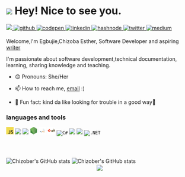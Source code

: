 <h1><img src="https://emojis.slackmojis.com/emojis/images/1531849430/4246/blob-sunglasses.gif?1531849430" width="30"/> Hey! Nice to see you.</h1> 
<p>
 <a href="https://egbujie-chizober.netlify.app/">
<img src="https://img.shields.io/badge/-Portfolio-3B7EBF?style=for-the-badge&logo=Google-Chrome&logoColor=white alt=portfolio style="margin-bottom:5px;" />
</a>
<a href="https://github.com/Chizober" target="_blank">
<img src=https://img.shields.io/badge/github-%2324292e.svg?&style=for-the-badge&logo=github&logoColor=white alt=github style="margin-bottom:5px;" />
</a>
<a href="https://codepen.io/chizober" target="_blank">
<img src=https://img.shields.io/badge/codepen-%23131417.svg?&style=for-the-badge&logo=codepen&logoColor=white alt=codepen style="margin-bottom:5px;" />
</a>
<a href="https://www.linkedin.com/mwlite/in/chizoba-egbujie-614bb6199" target="_blank">
<img src=https://img.shields.io/badge/linkedin-%231E77B5.svg?&style=for-the-badge&logo=linkedin&logoColor=white alt=linkedin style="margin-bottom:5px;" />
</a>
<a href="https://manizo.hashnode.dev" target="_blank">
<img src=https://img.shields.io/badge/hashnode-%232962FF.svg?&style=for-the-badge&logo=hashnode&logoColor=white alt=hashnode style="margin-bottom: 5px;" />
</a>
<a href="https://twitter.com/EgbujieChizoba" target="_blank">
<img src=https://img.shields.io/badge/twitter-%2300acee.svg?&style=for-the-badge&logo=twitter&logoColor=white alt=twitter style="margin-bottom:5px;" />
</a>
<a href="https://medium.com/@egbujie.chizoba" target="_blank">
<img src=https://img.shields.io/badge/medium-%23292929.svg?&style=for-the-badge&logo=medium&logoColor=white alt=medium style="margin-bottom:5px;" />
</a> 
</P>  

Welcome,I'm Egbujie,Chizoba Esther, Software Developer and aspiring [writer](https://medium.com/@egbujie.chizoba)

I'm passionate  about software development,technical documentation, learning, sharing knowledge and teaching.

- 😊 Pronouns: She/Her 
  
- 📫 How to reach me, [email](mailto:egbujie.chizoba@gmail.com) :)

- 💙 Fun fact: 
kind da like looking for trouble in a good way🤣 

### languages and tools

<code><img height="20" src="https://raw.githubusercontent.com/github/explore/80688e429a7d4ef2fca1e82350fe8e3517d3494d/topics/javascript/javascript.png"></code>
<code><img height="20" src="https://img.shields.io/badge/html5-%23E34F26.svg?style=for-the-badge&logo=html5&logoColor=white)!"/></code>
<code><img height="20" src="https://img.shields.io/badge/react-%2320232a.svg?style=for-the-badge&logo=react&logoColor=%2361DAFB)!"></code>
<code><img height="20" src="https://raw.githubusercontent.com/github/explore/80688e429a7d4ef2fca1e82350fe8e3517d3494d/topics/nodejs/nodejs.png"></code>
<code><img height="20" src="https://raw.githubusercontent.com/github/explore/80688e429a7d4ef2fca1e82350fe8e3517d3494d/topics/mysql/mysql.png"></code>
<code><img height="20" src="https://raw.githubusercontent.com/github/explore/80688e429a7d4ef2fca1e82350fe8e3517d3494d/topics/git/git.png"></code>
<code><img height="20" src="https://profilinator.rishav.dev/skills-assets/csharp-original.svg" alt="C#"/></code>
<code><img height="20" src="https://img.shields.io/badge/netlify-%23000000.svg?style=for-the-badge&logo=netlify&logoColor=#00C7B7)!"/></code>
<code><img height="20" src="https://img.shields.io/badge/css3-%231572B6.svg?style=for-the-badge&logo=css3&logoColor=white)!"/></code> 
<code><img height="20" src="https://profilinator.rishav.dev/skills-assets/dot-net-original-wordmark.svg" alt=".NET"/></code>  
<br>
###
<br>

<img align="center" src="https://github-readme-stats.vercel.app/api?username=Chizober&show_icons=true&theme=gotham&include_all_commits=true&hide_border=true" alt="Chizober's GitHub stats" />
<img align="center" src="https://github-readme-stats.vercel.app/api/top-langs/?username=Chizober&langs_count=8&layout=compact&hide=php&theme=gotham&hide_border=true" alt="Chizober's GitHub stats" /> 


<div align="center">
<img src="https://komarev.com/ghpvc/?username=Chizober&&style=flat-square" align="center" />
</div>  
  




